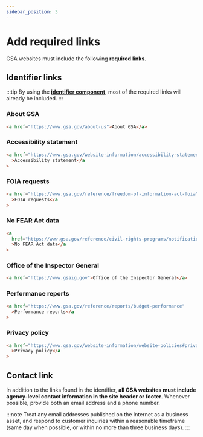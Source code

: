 ```yaml
---
sidebar_position: 3
---
```


# Add required links

GSA websites must include the following **required links**.

## Identifier links

:::tip
By using the **[identifier component](./add-uswds-components.md#identifier)**, most of the required links will already be included.
:::

### About GSA

```html
<a href="https://www.gsa.gov/about-us">About GSA</a>
```

### Accessibility statement

```html
<a href="https://www.gsa.gov/website-information/accessibility-statement"
  >Accessibility statement</a
>
```

### FOIA requests

```html
<a href="https://www.gsa.gov/reference/freedom-of-information-act-foia"
  >FOIA requests</a
>
```

### No FEAR Act data

```html
<a
  href="https://www.gsa.gov/reference/civil-rights-programs/notification-and-federal-employee-antidiscrimination-and-retaliation-act-of-2002"
  >No FEAR Act data</a
>
```

### Office of the Inspector General

```html
<a href="https://www.gsaig.gov">Office of the Inspector General</a>
```

### Performance reports

```html
<a href="https://www.gsa.gov/reference/reports/budget-performance"
  >Performance reports</a
>
```

### Privacy policy

```html
<a href="https://www.gsa.gov/website-information/website-policies#privacy"
  >Privacy policy</a
>
```

## Contact link

In addition to the links found in the identifier, **all GSA websites must include agency-level contact information in the site header or footer**. Whenever possible, provide both an email address and a phone number.

:::note
Treat any email addresses published on the Internet as a business asset, and respond to customer inquiries within a reasonable timeframe (same day when possible, or within no more than three business days).
:::
